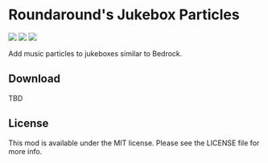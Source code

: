 # Roundaround's Jukebox Particles

<img src="https://img.shields.io/badge/Loader-Fabric-%23313e51?style=for-the-badge"/>
<img src="https://img.shields.io/badge/MC-1.19-%23313e51?style=for-the-badge"/>
<img src="https://img.shields.io/badge/Side-Server-%23313e51?style=for-the-badge"/>

Add music particles to jukeboxes similar to Bedrock.

## Download

TBD

## License

This mod is available under the MIT license. Please see the LICENSE file for more info.